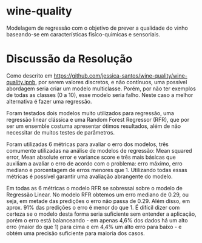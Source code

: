 # wine-quality
Modelagem de regressão com o objetivo de prever a qualidade do vinho baseando-se em características fisíco-quimicas e sensoriais.

# Discussão da Resolução
Como descrito em https://github.com/jessica-santos/wine-quality/wine-quality.ipnb, por serem valores discretos, e não contínuos, uma possível abordagem seria criar um modelo multiclasse. Porém, por não ter exemplos de todas as classes (0 a 10), esse modelo seria falho. Neste caso a melhor alternativa é fazer uma regressão.

Foram testados dois modelos muito utilizados para regressão, uma regressão linear clássica e uma Random Forest Regressor (RFR), que por ser um ensemble costuma apresentar ótimos resultados, além de não necessitar de muitos testes de parâmetros.

Foram utilizadas 6 métricas para avaliar o erro dos modelos, três comumente utilizadas na análise de modelos de regressão: Mean squared error, Mean absolute error e variance score e três mais básicas que auxiliam a avaliar o erro de acordo com o problema: erro máximo, erro mediano e porcentagem de erros menores que 1. Utilizando todas essas métricas é possível garantir uma avaliação abrangente do modelo.

Em todas as 6 métricas o modelo RFR se sobressai sobre o modelo de Regressão Linear. No modelo RFR obtemos um erro mediano de 0.29, ou seja, em metade das predições o erro não passa de 0.29. Além disso, em aprox. 91% das predições o erro é menor do que 1. É difícil dizer com certeza se o modelo desta forma seria suficiente sem entender a aplicação, porém o erro está balanceando - em apenas 4,6% dos dados há um alto erro (maior do que 1) para cima e em 4,4% um alto erro para baixo - e obtém uma precisão suficiente para maioria dos casos.

